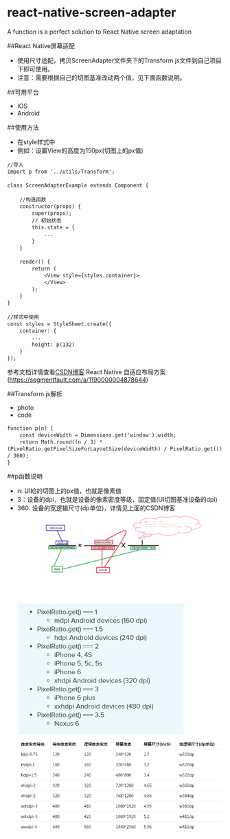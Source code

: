 # react-native-screen-adapter
A function is a perfect solution to React Native screen adaptation

##React Native屏幕适配

* 使用尺寸适配，拷贝ScreenAdapter文件夹下的Transform.js文件到自己项目下即可使用。
* 注意：需要根据自己的切图基准改动两个值，见下面函数说明。

##可用平台
* IOS
* Android

##使用方法
* 在style样式中
* 例如：设置View的高度为150px(切图上的px值)
```
//导入
import p from '../utils/Transform';

class ScreenAdapterExample extends Component {

    //构造函数
    constructor(props) {
        super(props);
        // 初始状态
        this.state = {
            ...
        }
    }

    render() {
        return (
            <View style={styles.container}>
            </View>
        );
    }
}

//样式中使用
const styles = StyleSheet.create({
    container: {
        ...
        height: p(132)
    }
});
```

参考文档详情查看[CSDN博客](http://blog.csdn.net/zhaoyw2008/article/details/46008513)
React Native 自适应布局方案(https://segmentfault.com/a/1190000004878644)

##Transform.js解析

* photo
* code
```
function p(n) {
    const deviceWidth = Dimensions.get('window').width;
    return Math.round((n / 3) * (PixelRatio.getPixelSizeForLayoutSize(deviceWidth) / PixelRatio.get()) / 360);
}
```

##p函数说明
* n: UI給的切图上的px值，也就是像素值
* 3：设备的dpi，也就是设备的像素密度等级，固定值(UI切图基准设备的dpi)
* 360: 设备的宽逻辑尺寸(dp单位)，详情见上面的CSDN博客
![image](https://github.com/lan-xue-xing/react-native-screen-adapter/raw/master/ScreenAdapter/imgs/a.png)
![image](https://github.com/lan-xue-xing/react-native-screen-adapter/raw/master/ScreenAdapter/imgs/b.png)
![image](https://github.com/lan-xue-xing/react-native-screen-adapter/raw/master/ScreenAdapter/imgs/c.png)